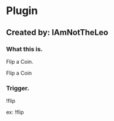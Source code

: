 # Plugin

## Created by: IAmNotTheLeo

### What this is.
Flip a Coin.


Flip a Coin
### Trigger.
!flip

ex: !flip

